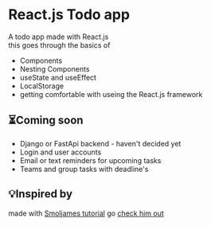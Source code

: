# React.js Todo app


A todo app made with React.js\
this goes through the basics of
- Components 
- Nesting Components 
- useState and useEffect
- LocalStorage
- getting comfortable with useing the React.js framework


## ⏳Coming soon 
- Django or FastApi backend - haven't decided yet 
- Login and user accounts 
- Email or text reminders for upcoming tasks  
- Teams and group tasks with deadline's

## 💡Inspired by
made with 
[Smoljames tutorial](https://youtu.be/82PXenL4MGg) 
go [check him out](https://www.youtube.com/@Smoljames)